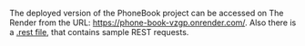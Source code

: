 The deployed version of the PhoneBook project can be accessed on The Render from the URL: https://phone-book-vzgp.onrender.com/.
Also there is a [.rest file](./requests/DeployedBackend.rest), that contains sample REST requests.